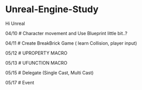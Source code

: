 # Unreal-Engine-Study
Hi Unreal

04/10 # Character movement and Use Blueprint little bit..?

04/11 # Create BreakBrick Game ( learn Collision, player input)

05/12 # UPROPERTY MACRO 

05/13 # UFUNCTION MACRO

05/15 # Delegate (Single Cast, Multi Cast)

05/17 # Event

